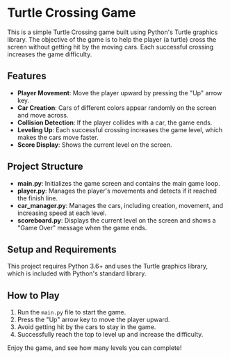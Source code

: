# Turtle Crossing Game

This is a simple Turtle Crossing game built using Python's Turtle graphics library. The objective of the game is to help the player (a turtle) cross the screen without getting hit by the moving cars. Each successful crossing increases the game difficulty.

## Features

- **Player Movement**: Move the player upward by pressing the "Up" arrow key.
- **Car Creation**: Cars of different colors appear randomly on the screen and move across.
- **Collision Detection**: If the player collides with a car, the game ends.
- **Leveling Up**: Each successful crossing increases the game level, which makes the cars move faster.
- **Score Display**: Shows the current level on the screen.

## Project Structure

- **main.py**: Initializes the game screen and contains the main game loop.
- **player.py**: Manages the player's movements and detects if it reached the finish line.
- **car_manager.py**: Manages the cars, including creation, movement, and increasing speed at each level.
- **scoreboard.py**: Displays the current level on the screen and shows a "Game Over" message when the game ends.

## Setup and Requirements

This project requires Python 3.6+ and uses the Turtle graphics library, which is included with Python's standard library.

## How to Play

1. Run the `main.py` file to start the game.
2. Press the "Up" arrow key to move the player upward.
3. Avoid getting hit by the cars to stay in the game.
4. Successfully reach the top to level up and increase the difficulty.

Enjoy the game, and see how many levels you can complete!
